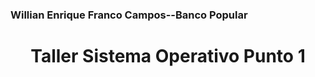 <h3>Willian Enrique Franco Campos--Banco Popular</h3>

<h1 align="center">Taller Sistema Operativo Punto 1</h1>

